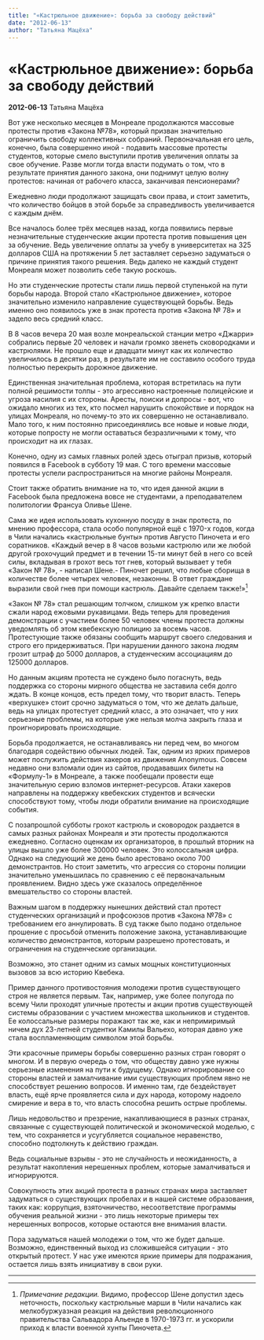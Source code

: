```yaml
---
title: "«Кастрюльное движение»: борьба за свободу действий"
date: "2012-06-13"
author: "Татьяна Мацёха"
---
```


# «Кастрюльное движение»: борьба за свободу действий

**2012-06-13** Татьяна Мацёха

Вот уже несколько месяцев в Монреале продолжаются массовые протесты против «Закона №78», который призван значительно ограничить свободу коллективных собраний. Первоначальная его цель, конечно, была совершенно иной - подавить массовые протесты студентов, которые смело выступили против увеличения оплаты за свое обучение. Разве могли тогда власти подумать о том, что в результате принятия данного закона, они поднимут целую волну протестов: начиная от рабочего класса, заканчивая пенсионерами?

Ежедневно люди продолжают защищать свои права, и стоит заметить, что количество бойцов в этой борьбе за справедливость увеличивается с каждым днём.

Все началось более трёх месяцев назад, когда появились первые незначительные студенческие акции протеста против повышения цен за обучение. Ведь увеличение оплаты за учебу в университетах на 325 долларов США на протяжении 5 лет заставляет серьезно задуматься о причине принятия такого решения. Ведь далеко не каждый студент Монреаля может позволить себе такую роскошь.

Но эти студенческие протесты стали лишь первой ступенькой на пути борьбы народа. Второй стало «Кастрюльное движение», которое значительно изменило направление существующей борьбы. Ведь именно оно появилось уже в знак протеста против «Закона № 78» и задело весь средний класс.

В 8 часов вечера 20 мая возле монреальской станции метро «Джарри» собрались первые 20 человек и начали громко звенеть сковородками и кастрюлями. Не прошло еще и двадцати минут как их количество увеличилось в десятки раз, в результате им не составило особого труда полностью перекрыть дорожное движение.

Единственная значительная проблема, которая встретилась на пути полной решимости толпы - это агрессивно настроенные полицейские и угроза насилия с их стороны. Аресты, поиски и допросы - вот, что ожидало многих из тех, кто посмел нарушить спокойствие и порядок на улицах Монреаля, но почему-то это их совершенно не останавливало. Мало того, к ним постоянно присоединялись все новые и новые люди, которые попросту не могли оставаться безразличными к тому, что происходит на их глазах.

Конечно, одну из самых главных ролей здесь отыграл призыв, который появился в Facebook в субботу 19 мая. С того времени массовые протесты успели распространиться на многие районы Монреаля.

Стоит также обратить внимание на то, что идея данной акции в Facebook была предложена вовсе не студентами, а преподавателем политологии Франсуа Оливье Шене.

Сама же идея использовать кухонную посуду в знак протеста, по мнению профессора, стала особо популярной ещё c 1970-х годов, когда в Чили начались «кастрюльные бунты» против Августо Пиночета и его соратников. «Каждый вечер в 8 часов возьми кастрюлю или же любой другой грохочущий предмет и в течении 15-ти минут бей в него со всей силы, вкладывая в грохот весь тот гнев, который вызывает у тебя «Закон № 78», - написал Шене.- Пиночет решил, что любые сборища в количестве более четырех человек, незаконны. В ответ граждане выразили свой гнев при помощи кастрюль. Давайте сделаем также!»[^1]

«Закон № 78» стал решающим толчком, слишком уж крепко власти сжали народ ежовыми рукавицами. Ведь теперь для проведения демонстрации с участием более 50 человек члены протеста должны уведомлять об этом квебекскую полицию за восемь часов. Протестующие также обязаны сообщить маршрут своего следования и строго его придерживаться. При нарушении данного закона людям грозит штраф до 5000 долларов, а студенческим ассоциациям до 125000 долларов.

Но данным акциям протеста не суждено было погаснуть, ведь поддержка со стороны мирного общества не заставила себя долго ждать. В конце концов, есть предел тому, что творит власть. Теперь «верхушке» стоит срочно задуматься о том, что же делать дальше, ведь на улицах протестует средний класс, а это означает, что у них серьезные проблемы, на которые уже нельзя молча закрыть глаза и проигнорировать происходящие.

Борьба продолжается, не останавливаясь ни перед чем, во многом благодаря содействию обычных людей. Так, одним из ярких примеров может послужить действия хакеров из движения Anonymous. Совсем недавно они взломали один из сайтов, продававших билеты на «Формулу-1» в Монреале, а также пообещали провести еще значительную серию взломов интернет-ресурсов. Атаки хакеров направлены на поддержку квебекских студентов и всячески способствуют тому, чтобы люди обратили внимание на происходящие события.

С позапрошлой субботы грохот кастрюль и сковородок раздается в самых разных районах Монреаля и эти протесты продолжаются ежедневно. Согласно оценкам их организаторов, в прошлый вторник на улицы вышло уже более 300000 человек. Это колоссальная цифра. Однако на следующий же день было арестовано около 700 демонстрантов. Но стоит заметить, что агрессия со стороны полиции значительно уменьшилась по сравнению с её первоначальным проявлением. Видно здесь уже сказалось определённое вмешательство со стороны властей.

Важным шагом в поддержку нынешних действий стал протест студенческих организаций и профсоюзов против «Закона №78» с требованием его аннулировать. В суд также было подано отдельное прошение с просьбой отменить положение закона, устанавливающие количество демонстрантов, которым разрешено протестовать, и ограничения на студенческие организации.

Возможно, это станет одним из самых мощных конституционных вызовов за всю историю Квебека.

Пример данного противостояния молодежи против существующего строя не является первым. Так, например, уже более полугода по всему Чили проходят уличные протесты и акции против существующей системы образовании с участием множества школьников и студентов. Ее колоссальные размеры поражают так же, как и непримиримый ничем дух 23-летней студентки Камилы Вальехо, которая давно уже стала воспламеняющим символом этой борьбы.

Эти красочные примеры борьбы совершенно разных стран говорят о многом. И в первую очередь о том, что обществу давно уже нужны серьезные изменения на пути к будущему. Однако игнорирование со стороны властей и замалчивание ими существующих проблем явно не способствует решению вопросов. И именно там, где бездействует власть, ещё ярче проявляется сила и дух народа, которому надоело смирение и вера в то, что власть способна решить острые проблемы.

Лишь недовольство и презрение, накапливающиеся в разных странах, связанные с существующей политической и экономической моделью, с тем, что сохраняется и усугубляется социальное неравенство, способно подтолкнуть к действию граждан.

Ведь социальные взрывы - это не случайность и неожиданность, а результат накопления нерешенных проблем, которые замалчиваться и игнорируются.

Совокупность этих акций протеста в разных странах мира заставляет задуматься о существующих пробелах и в нашей системе образования, таких как: коррупция, взяточничество, несоответствие программы обучения реальной жизни - это лишь некоторые примеры тех нерешенных вопросов, которые остаются вне внимания власти.

Пора задуматься нашей молодежи о том, что же будет дальше. Возможно, единственный выход из сложившейся ситуации - это открытый протест. У нас уже имеются яркие примеры для подражания, остается лишь взять инициативу в свои руки.

_________

[^1]: *Примечание редакции.* Видимо, профессор Шене допустил здесь неточность, поскольку кастрюльные марши в Чили начались как мелкобуржуазная реакция на действия революционного правительства Сальвадора Альенде в 1970-1973 гг. и ускорили приход к власти военной хунты Пиночета.
